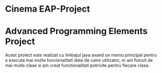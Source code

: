 # Cinema EAP-Project
# Advanced Programming Elements Project
Acest proiect este realizat cu limbajul java avand un meniu principal pentru a executa mai multe funcionalitati date de catre utilizator, m am folosit de mai multe clase si am creat functionalitati potrivite pentru fiecare clasa. 
